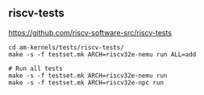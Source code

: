 
## riscv-tests
https://github.com/riscv-software-src/riscv-tests

```
cd am-kernels/tests/riscv-tests/
make -s -f testset.mk ARCH=riscv32e-nemu run ALL=add

# Run all tests
make -s -f testset.mk ARCH=riscv32e-nemu run
make -s -f testset.mk ARCH=riscv32e-npc run
```
